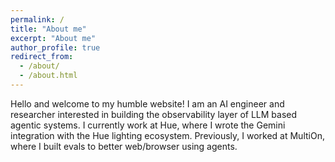 ```yaml
---
permalink: /
title: "About me"
excerpt: "About me"
author_profile: true
redirect_from: 
  - /about/
  - /about.html
---
```

<!-- Google tag (gtag.js) -->
<script async src="https://www.googletagmanager.com/gtag/js?id=G-ZSMV5NQV3R"></script>
<script>
  window.dataLayer = window.dataLayer || [];
  function gtag(){dataLayer.push(arguments);}
  gtag('js', new Date());

  gtag('config', 'G-ZSMV5NQV3R');
</script>

 
Hello and welcome to my humble website! I am an AI engineer and researcher interested in building the observability layer of LLM based agentic systems. I currently work at Hue, where I wrote the Gemini integration with the Hue lighting ecosystem. Previously, I worked at MultiOn, where I built evals to better web/browser using agents.


<!-- News
----- -->
